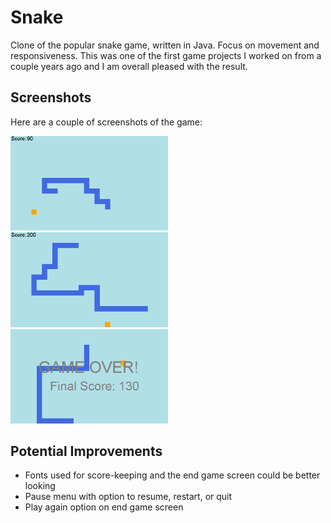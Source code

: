 # Snake
Clone of the popular snake game, written in Java. Focus on movement and responsiveness. This was one of the first game projects I worked on from a couple years ago and I am overall pleased with the result.

## Screenshots
Here are a couple of screenshots of the game:

<img src=img/inprogress1.png width=50%>
<img src=img/inprogress2.png width=50%>

<img src=img/gameover.png width=50%>

## Potential Improvements
* Fonts used for score-keeping and the end game screen could be better looking
* Pause menu with option to resume, restart, or quit
* Play again option on end game screen
